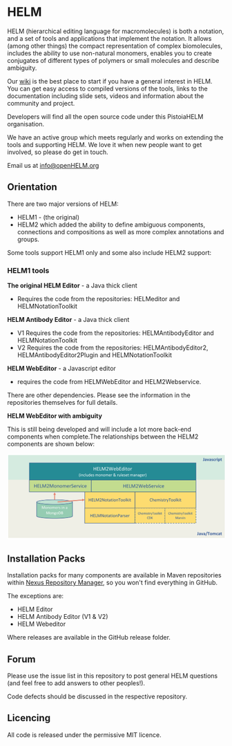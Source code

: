 # HELM #


HELM (hierarchical editing language for macromolecules) is both a notation, and a set of tools and applications that implement the notation. It allows (among other things) the compact representation of complex biomolecules, includes the ability to use non-natural monomers, enables you to create conjugates of different types of polymers or small molecules and describe ambiguity. 

Our [wiki](https://pistoiaalliance.atlassian.net/wiki/spaces/PUB/pages/8716303/HELM+Resources) is the best place to start if you have a general interest in HELM. You can get easy access to compiled versions of the tools, links to the documentation including slide sets, videos and information about the community and project. 

Developers will find all the open source code under this PistoiaHELM organisation. 

We have an active group which meets regularly and works on extending the tools and supporting HELM. We love it when new people want to get involved, so please do get in touch. 

Email us at info@openHELM.org  


## Orientation  ##

There are two major versions of HELM:

- HELM1 - (the original)
- HELM2 which added the ability to define ambiguous components, connections and compositions as well as more complex annotations and groups. 

Some tools support HELM1 only and some also include HELM2 support:

### HELM1 tools ###

**The original HELM Editor** - a Java thick client 

- Requires the code from the repositories: HELMeditor and HELMNotationToolkit

**HELM Antibody Editor** - a Java thick client

- V1 Requires the code from the repositories: HELMAntibodyEditor and HELMNotationToolkit
- V2 Requires the code from the repositories: HELMAntibodyEditor2, HELMAntibodyEditor2Plugin and HELMNotationToolkit



**HELM WebEditor** - a Javascript editor 

- requires the code from HELMWebEditor and HELM2Webservice.


There are other dependencies. Please see the information in the repositories themselves for full details. 


**HELM WebEditor with ambiguity**

This is still being developed and will include a lot more back-end components when complete.The relationships between the HELM2 components are shown below:

![](https://github.com/ClairePA/pistoiahelm.github.com/blob/master/images/ArchitectureOverview.png?raw=true)


## Installation Packs ##

Installation packs for many components are available in Maven repositories within [Nexus Repository Manager](https://oss.sonatype.org/#nexus-search;quick~org.pistoiaalliance.helm), so you won't find everything in GitHub. 

The exceptions are:

- HELM Editor
- HELM Antibody Editor (V1 & V2)
- HELM Webeditor

Where releases are available in the GitHub release folder. 




## Forum ##

Please use the issue list in this repository to post general HELM questions (and feel free to add answers to other peoples!). 

Code defects should be discussed in the respective repository.



## Licencing ##

All code is released under the permissive MIT licence.  
